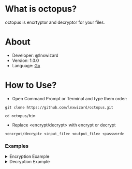 # What is octopus?
octopus is encrtyptor and decryptor for your files.

# About
- Developer: @lnxwizard
- Version: 1.0.0
- Language: [Go](https://go.dev)

# How to Use?
- Open Command Prompt or Terminal and type them order:
```shell
git clone https://github.com/lnxwizard/octopus.git
```
```shell
cd octopus/bin
```
- Replace <encrypt/decrypt> with encrypt or decrypt
```shell
<encryot/decrypt> <input_file> <output_file> <password>
```

### Examples
<details>
    <summary>Encryption Example</summary>
    
    encrypt my-passwords.txt my-passwords-encrypted.txt 1234
</details>
<details>
    <summary>Decryption Example</summary>
    
    decrypt my-passwords-encrypted.txt my-passwords-decrypted.txt 1234
</details>
